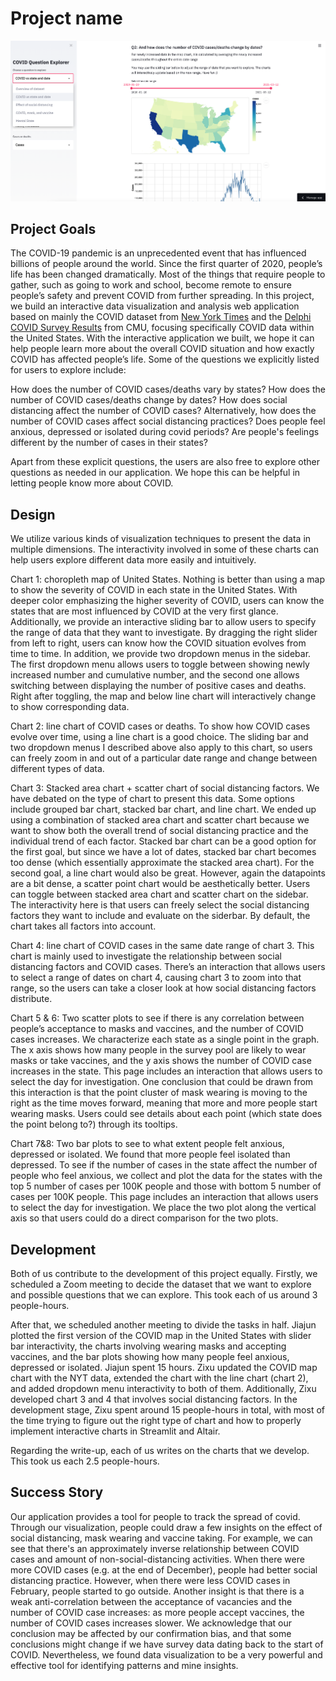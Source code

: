 # Project name

![A screenshot of your application. Could be a GIF.](screenshot.png)


## Project Goals

The COVID-19 pandemic is an unprecedented event that has influenced billions of people around the world. Since the first quarter of 2020, people’s life has been changed dramatically. Most of the things that require people to gather, such as going to work and school, become remote to ensure people’s safety and prevent COVID from further spreading. In this project, we build an interactive data visualization and analysis web application based on mainly the COVID dataset from [New York Times](https://github.com/nytimes/covid-19-data) and the [Delphi COVID Survey Results](https://delphi.cmu.edu/covidcast/survey-results/) from CMU, focusing specifically COVID data within the United States. With the interactive application we built, we hope it can help people learn more about the overall COVID situation and how exactly COVID has affected people’s life. Some of the questions we explicitly listed for users to explore include:

How does the number of COVID cases/deaths vary by states?
How does the number of COVID cases/deaths change by dates?
How does social distancing affect the number of COVID cases?
Alternatively, how does the number of COVID cases affect social distancing practices?
Does people feel anxious, depressed or isolated during covid periods? Are people's feelings different by the number of cases in their states?

Apart from these explicit questions, the users are also free to explore other questions as needed in our application. We hope this can be helpful in letting people know more about COVID.

## Design

We utilize various kinds of visualization techniques to present the data in multiple dimensions. The interactivity involved in some of these charts can help users explore different data more easily and intuitively.

Chart 1: choropleth map of United States. Nothing is better than using a map to show the severity of COVID in each state in the United States. With deeper color emphasizing the higher severity of COVID, users can know the states that are most influenced by COVID at the very first glance. Additionally, we provide an interactive sliding bar to allow users to specify the range of data that they want to investigate. By dragging the right slider from left to right, users can know how the COVID situation evolves from time to time. In addition, we provide two dropdown menus in the sidebar. The first dropdown menu allows users to toggle between showing newly increased number and cumulative number, and the second one allows switching between displaying the number of positive cases and deaths. Right after toggling, the map and below line chart will interactively change to show corresponding data.

Chart 2: line chart of COVID cases or deaths. To show how COVID cases evolve over time, using a line chart is a good choice. The sliding bar and two dropdown menus I described above also apply to this chart, so users can freely zoom in and out of a particular date range and change between different types of data.

Chart 3: Stacked area chart + scatter chart of social distancing factors. We have debated on the type of chart to present this data. Some options include grouped bar chart, stacked bar chart, and line chart. We ended up using a combination of stacked area chart and scatter chart because we want to show both the overall trend of social distancing practice and the individual trend of each factor. Stacked bar chart can be a good option for the first goal, but since we have a lot of dates, stacked bar chart becomes too dense (which essentially approximate the stacked area chart). For the second goal, a line chart would also be great. However, again the datapoints are a bit dense, a scatter point chart would be aesthetically better. Users can toggle between stacked area chart and scatter chart on the sidebar. The interactivity here is that users can freely select the social distancing factors they want to include and evaluate on the siderbar. By default, the chart takes all factors into account.

Chart 4: line chart of COVID cases in the same date range of chart 3. This chart is mainly used to investigate the relationship between social distancing factors and COVID cases. There’s an interaction that allows users to select a range of dates on chart 4, causing chart 3 to zoom into that range, so the users can take a closer look at how social distancing factors distribute.

Chart 5 & 6: Two scatter plots to see if there is any correlation between people’s acceptance to masks and vaccines, and the number of COVID cases increases. We characterize each state as a single point in the graph. The x axis shows how many people in the survey pool are likely to wear masks or take vaccines, and the y axis shows the number of COVID case increases in the state. This page includes an interaction that allows users to select the day for investigation. One conclusion that could be drawn from this interaction is that the point cluster of mask wearing is moving to the right as the time moves forward, meaning that more and more people start wearing masks. Users could see details about each point (which state does the point belong to?) through its tooltips.

Chart 7&8: Two bar plots to see to what extent people felt anxious, depressed or isolated. We found that more people feel isolated than depressed. To see if the number of cases in the state affect the number of people who feel anxious, we collect and plot the data for the states with the top 5 number of cases per 100K people and those with bottom 5 number of cases per 100K people. This page includes an interaction that allows users to select the day for investigation. We place the two plot along the vertical axis so that users could do a direct comparison for the two plots. 


## Development

Both of us contribute to the development of this project equally. Firstly, we scheduled a Zoom meeting to decide the dataset that we want to explore and possible questions that we can explore. This took each of us around 3 people-hours.

After that, we scheduled another meeting to divide the tasks in half. Jiajun plotted the first version of the COVID map in the United States with slider bar interactivity, the charts involving wearing masks and accepting vaccines, and the bar plots showing how many people feel anxious, depressed or isolated. Jiajun spent 15 hours. Zixu updated the COVID map chart with the NYT data, extended the chart with the line chart (chart 2), and added dropdown menu interactivity to both of them. Additionally, Zixu developed chart 3 and 4 that involves social distancing factors. In the development stage, Zixu spent around 15 people-hours in total, with most of the time trying to figure out the right type of chart and how to properly implement interactive charts in Streamlit and Altair.

Regarding the write-up, each of us writes on the charts that we develop. This took us each 2.5 people-hours.


## Success Story

Our application provides a tool for people to track the spread of covid. Through our visualization, people could draw a few insights on the effect of social distancing, mask wearing and vaccine taking. For example, we can see that there's an approximately inverse relationship between COVID cases and amount of non-social-distancing activities. When there were more COVID cases (e.g. at the end of December), people had better social distancing practice. However, when there were less COVID cases in February, people started to go outside. Another insight is that there is a weak anti-correlation between the acceptance of vacancies and the number of COVID case increases: as more people accept vaccines, the number of COVID cases increases slower. We acknowledge that our conclusion may be affected by our confirmation bias, and that some conclusions might change if we have survey data dating back to the start of COVID. Nevertheless, we found data visualization to be a very powerful and effective tool for identifying patterns and mine insights.

